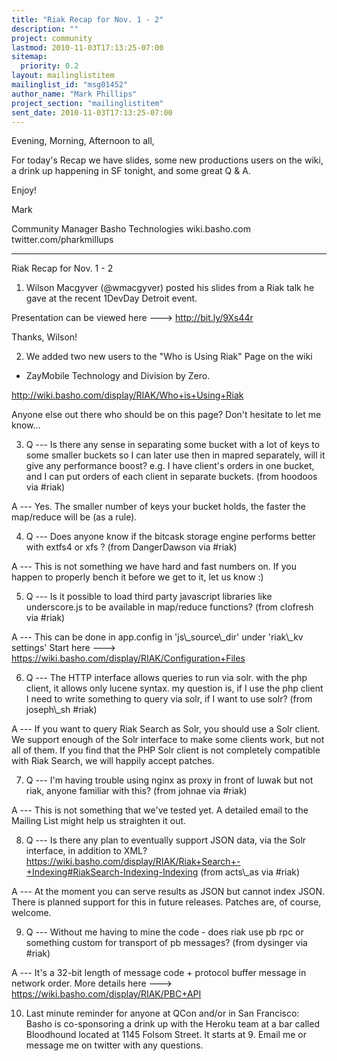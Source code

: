 ```yaml
---
title: "Riak Recap for Nov. 1 - 2"
description: ""
project: community
lastmod: 2010-11-03T17:13:25-07:00
sitemap:
  priority: 0.2
layout: mailinglistitem
mailinglist_id: "msg01452"
author_name: "Mark Phillips"
project_section: "mailinglistitem"
sent_date: 2010-11-03T17:13:25-07:00
---
```



Evening, Morning, Afternoon to all,

For today's Recap we have slides, some new productions users on the
wiki, a drink up happening in SF tonight, and some great Q & A.

Enjoy!

Mark

Community Manager
Basho Technologies
wiki.basho.com
twitter.com/pharkmillups

----

Riak Recap for Nov. 1 - 2

1) Wilson Macgyver (@wmacgyver) posted his slides from a Riak talk he
gave at the recent 1DevDay Detroit event.

Presentation can be viewed here ---&gt; http://bit.ly/9Xs44r

Thanks, Wilson!

2) We added two new users to the "Who is Using Riak" Page on the wiki
- ZayMobile Technology and Division by Zero.

http://wiki.basho.com/display/RIAK/Who+is+Using+Riak

Anyone else out there who should be on this page? Don't hesitate to
let me know...

3) Q --- Is there any sense in separating some bucket with a lot of
keys to some smaller buckets so I can later use then in mapred
separately, will it give any performance boost? e.g. I have client's
orders in one bucket, and I can put orders of each client in separate
buckets. (from hoodoos via #riak)

 A --- Yes. The smaller number of keys your bucket holds, the
faster the map/reduce will be (as a rule).

4) Q --- Does anyone know if the bitcask storage engine performs
better with extfs4 or xfs ? (from DangerDawson via #riak)

 A --- This is not something we have hard and fast numbers on. If
you happen to properly bench it before we get to it, let us know :)

5) Q --- Is it possible to load third party javascript libraries like
underscore.js to be available in map/reduce functions? (from clofresh
via #riak)

 A --- This can be done in app.config in 'js\\_source\\_dir' under
'riak\\_kv settings' Start here ---&gt;
https://wiki.basho.com/display/RIAK/Configuration+Files

6) Q --- The HTTP interface allows queries to run via solr. with the
php client, it allows only lucene syntax. my question is, if I use the
php client I need to write something to query via solr, if I want to
use solr? (from joseph\\_sh #riak)

 A --- If you want to query Riak Search as Solr, you should use a
Solr client. We support enough of the Solr interface to make some
clients work, but not all of them. If you find that the PHP Solr
client is not completely compatible with Riak Search, we will happily
accept patches.

7) Q --- I'm having trouble using nginx as proxy in front of luwak
but not riak, anyone familiar with this? (from johnae via #riak)

 A --- This is not something that we've tested yet. A detailed
email to the Mailing List might help us straighten it out.

8) Q --- Is there any plan to eventually support JSON data, via the
Solr interface, in addition to XML?
https://wiki.basho.com/display/RIAK/Riak+Search+-+Indexing#RiakSearch-Indexing-Indexing
(from acts\\_as via #riak)

 A --- At the moment you can serve results as JSON but cannot
index JSON. There is planned support for this in future releases.
Patches are, of course, welcome.

9) Q --- Without me having to mine the code - does riak use pb rpc or
something custom for transport of pb messages? (from dysinger via
#riak)

 A --- It's a 32-bit length of message code + protocol buffer
message in network order. More details here ---&gt;
https://wiki.basho.com/display/RIAK/PBC+API

10) Last minute reminder for anyone at QCon and/or in San Francisco:
Basho is co-sponsoring a drink up with the Heroku team at a bar
called Bloodhound located at 1145 Folsom Street. It starts at 9. Email
me or message me on twitter with any questions.

